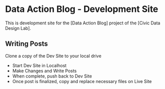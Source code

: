 # Data Action Blog - Development Site

This is development site for the [Data Action Blog] project of the [Civic Data Design Lab].

## Writing Posts

Clone a copy of the Dev Site to your local drive
* Start Dev Site in Localhost
* Make Changes and Write Posts
* When complete, push back to Dev Site
* Once post is finalized, copy and replace necessary files on Live Site
